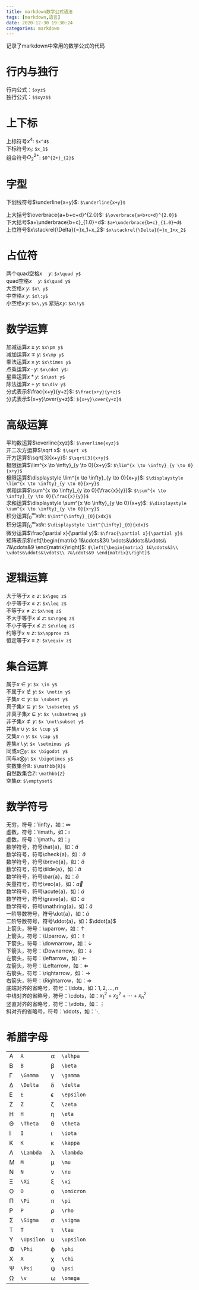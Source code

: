 ```yaml
---
title: markdown数学公式语法
tags: [markdown,语言]
date: 2020-12-30 19:30:24
categories: markdown
---
```


记录了markdown中常用的数学公式的代码
<!-- more -->

# 行内与独行
行内公式：`$xyz$`  
独行公式：`$$xyz$$`

# 上下标
上标符号$x^4$: `$x^4$`  
下标符号$x_1$: `$x_1$`  
组合符号$O^{2+}_{2}$: `$O^{2+}_{2}$`

# 字型
下划线符号$\underline{x+y}$: `$\underline{x+y}$`  

上大括号$\overbrace{a+b+c+d}^{2.0}$: `$\overbrace{a+b+c+d}^{2.0}$`  
下大括号$a+\underbrace{b+c}_{1.0}+d$: `$a+\underbrace{b+c}_{1.0}+d$`   
上位符号$x\stackrel{\Delta}{=}x_1+x_2$: `$x\stackrel{\Delta}{=}x_1+x_2$`

# 占位符
两个quad空格$x\quad y$: `$x\quad y$`  
quad空格$x\quad y$: `$x\quad y$`  
大空格$x\ y$: `$x\ y$`  
中空格$x\:y$: `$x\:y$`  
小空格$x\,y$: `$x\,y$`
紧贴$x\!y$: `$x\!y$`  

# 数学运算
加减运算$x\pm y$: `$x\pm y$`  
减加运算$x\mp y$: `$x\mp y$`  
乘法运算$x\times y$: `$x\times y$`  
点乘运算$x\cdot y$: `$x\cdot y$:`  
星乘运算$x\ast y$: `$x\ast y$`  
除法运算$x\div y$: `$x\div y$`  
分式表示$\frac{x+y}{y+z}$: `$\frac{x+y}{y+z}$`  
分式表示${x+y}\over{y+z}$: `${x+y}\over{y+z}$`  

# 高级运算
平均数运算$\overline{xyz}$: `$\overline{xyz}$`  
开二次方运算$\sqrt x$: `$\sqrt x$`  
开方运算$\sqrt[3]{x+y}$: `$\sqrt[3]{x+y}$`  
极限运算$\lim^{x \to \infty}_{y \to 0}{x+y}$: `$\lim^{x \to \infty}_{y \to 0}{x+y}$ `  
极限运算$\displaystyle \lim^{x \to \infty}_{y \to 0}{x+y}$: `$\displaystyle \lim^{x \to \infty}_{y \to 0}{x+y}$`  
求和运算$\sum^{x \to \infty}_{y \to 0}{\frac{x}{y}}$: `$\sum^{x \to \infty}_{y \to 0}{\frac{x}{y}}$`  
求和运算$\displaystyle \sum^{x \to \infty}_{y \to 0}{x+y}$: `$\displaystyle \sum^{x \to \infty}_{y \to 0}{x+y}$ `  
积分运算$\int^{\infty}_{0}{xdx}$: `$\int^{\infty}_{0}{xdx}$`  
积分运算$\displaystyle \int^{\infty}_{0}{xdx}$: `$\displaystyle \int^{\infty}_{0}{xdx}$`  
微分运算$\frac{\partial x}{\partial y}$: `$\frac{\partial x}{\partial y}$`  
矩阵表示$\left[\begin{matrix} 1&\cdots&3\\ \vdots&\ddots&\vdots\\ 7&\cdots&9 \end{matrix}\right]$:  `$\left[\begin{matrix} 1&\cdots&3\\ \vdots&\ddots&\vdots\\ 7&\cdots&9 \end{matrix}\right]$`

# 逻辑运算
大于等于$x\geq z$: `$x\geq z$`  
小于等于$x\leq z$: `$x\leq z$`  
不等于$x\neq z$: `$x\neq z$`  
不大于等于$x\ngeq z$: `$x\ngeq z$`  
不小于等于$x\nleq z$: `$x\nleq z$`  
约等于$x\approx z$: `$x\approx z$`  
恒定等于$x\equiv z$: `$x\equiv z$`  

# 集合运算
属于$x \in y$: `$x \in y$`  
不属于$x \notin y$: `$x \notin y$`  
子集$x \subset y$: `$x \subset y$`  
真子集$x \subseteq y$: `$x \subseteq y$`  
非真子集$x \subsetneq y$: `$x \subsetneq y$`  
非子集$x \not\subset y$: `$x \not\subset y$`  
并集$x \cup y$: `$x \cup y$`  
交集$x \cap y$: `$x \cap y$`  
差集$x \setminus y$: `$x \setminus y$`  
同或$x \bigodot y$: `$x \bigodot y$`  
同与$x \bigotimes y$: `$x \bigotimes y$`  
实数集合$\mathbb{R}$: `$\mathbb{R}$`  
自然数集合$\mathbb{Z}$: `\mathbb{Z}`  
空集$\emptyset$: `$\emptyset$`  

# 数学符号
无穷，符号：\infty，如：$\infty$  
虚数，符号：\imath，如：$\imath$  
虚数，符号：\jmath，如：$\jmath$  
数学符号，符号\hat{a}，如：$\hat{a}$  
数学符号，符号\check{a}，如：$\check{a}$  
数学符号，符号\breve{a}，如：$\breve{a}$  
数学符号，符号\tilde{a}，如：$\tilde{a}$  
数学符号，符号\bar{a}，如：$\bar{a}$  
矢量符号，符号\vec{a}，如：$\vec{a}$  
数学符号，符号\acute{a}，如：$\acute{a}$  
数学符号，符号\grave{a}，如：$\grave{a}$  
数学符号，符号\mathring{a}，如：$\mathring{a}$  
一阶导数符号，符号\dot{a}，如：$\dot{a}$  
二阶导数符号，符号\ddot{a}，如：$\ddot{a}$  
上箭头，符号：\uparrow，如：$\uparrow$  
上箭头，符号：\Uparrow，如：$\Uparrow$  
下箭头，符号：\downarrow，如：$\downarrow$  
下箭头，符号：\Downarrow，如：$\Downarrow$  
左箭头，符号：\leftarrow，如：$\leftarrow$  
左箭头，符号：\Leftarrow，如：$\Leftarrow$  
右箭头，符号：\rightarrow，如：$\rightarrow$  
右箭头，符号：\Rightarrow，如：$\Rightarrow$  
底端对齐的省略号，符号：\ldots，如：$1,2,\ldots,n$  
中线对齐的省略号，符号：\cdots，如：$x_1^2 + x_2^2 + \cdots + x_n^2$  
竖直对齐的省略号，符号：\vdots，如：$\vdots$  
斜对齐的省略号，符号：\ddots，如：$\ddots$  

# 希腊字母
| |             | |          | 
|-|     ---     |-|    ---   |
|A|`A`          |α|	`\alhpa`
|B|	`B`         |β|	`\beta`
|Γ|	`\Gamma`    |γ|	`\gamma`
|Δ|	`\Delta`	|δ|	`\delta`
|E|	`E`	        |ϵ|	`\epsilon`
|Z|	`Z`	        |ζ|	`\zeta`
|H|	`H`	        |η|	`\eta`
|Θ|	`\Theta`	|θ|	`\theta`
|I|	`I`	        |ι|	`\iota`
|K|	`K`	        |κ|	`\kappa`
|Λ|	`\Lambda`	|λ|	`\lambda`
|M|	`M`	        |μ|	`\mu`
|N|	`N`	        |ν|	`\nu`
|Ξ|	`\Xi`	    |ξ|	`\xi`
|O|	`O`	        |ο|	`\omicron`
|Π|	`\Pi`	    |π|	`\pi`
|P|	`P`	        |ρ|	`\rho`
|Σ|	`\Sigma`	|σ|	`\sigma`
|T|	`T`	        |τ|	`\tau`
|Υ|	`\Upsilon`	|υ|	`\upsilon`
|Φ|	`\Phi`	    |ϕ|	`\phi`
|X|	`X`	        |χ|	`\chi`
|Ψ|	`\Psi`  	|ψ|	`\psi`
|Ω|	`\v`	    |ω|	`\omega`
